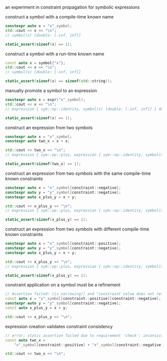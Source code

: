 an experiment in constraint propagation for symbolic expressions

construct a symbol with a compile-time known name
```cpp
constexpr auto x = "x"_symbol;
std::cout << x << "\n";
// symbol(x) [double: [-inf, inf]]

static_assert(sizeof(x) == 1);
```

construct a symbol with a run-time known name
```cpp
const auto x = symbol{"x"};
std::cout << x << "\n";
// symbol(x) [double: [-inf, inf]]

static_assert(sizeof(x) == sizeof(std::string));
```

manually promote a symbol to an expression
```cpp
constexpr auto x = expr("x"_symbol);
std::cout << x << "\n";
// expression { sym::op::identity, symbol(x) [double: [-inf, inf]] } double: [-inf, inf]

static_assert(sizeof(x) == 1);
```

construct an expression from two symbols
```cpp
constexpr auto x = "x"_symbol;
constexpr auto two_x = x + x;

std::cout << two_x << "\n";
// expression { sym::op::plus, expression { sym::op::identity, symbol(x) [double: [-inf, inf]] } double: [-inf, inf], expression { sym::op::identity, symbol(x) [double: [-inf, inf]] } double: [-inf, inf] } double: [-inf, inf]

static_assert(sizeof(two_x) == 1);
```

construct an expression from two symbols with the same compile-time known constraints
```cpp
constexpr auto x = "x"_symbol[constraint::negative];
constexpr auto y = "y"_symbol[constraint::negative];
constexpr auto x_plus_y = x + y;

std::cout << x_plus_y << "\n";
// expression { sym::op::plus, expression { sym::op::identity, symbol(x) [double: [-inf, -4.94066e-324]] } double: [-inf, -4.94066e-324], expression { sym::op::identity, symbol(y) [double: [-inf, -4.94066e-324]] } double: [-inf, -4.94066e-324] } double: [-inf, -4.94066e-324]

static_assert(sizeof(x_plus_y) == 1);
```

construct an expression from two symbols with different compile-time known constraints
```cpp
constexpr auto x = "x"_symbol[constraint::positive];
constexpr auto y = "y"_symbol[constraint::negative];
constexpr auto x_plus_y = x + y;

std::cout << x_plus_y << "\n";
// expression { sym::op::plus, expression { sym::op::identity, symbol(x) [double: [4.94066e-324, inf]] } double: [4.94066e-324, inf], expression { sym::op::identity, symbol(y) [double: [-inf, -4.94066e-324]] } double: [-inf, -4.94066e-324] } double: [-inf, inf]

static_assert(sizeof(x_plus_y) == 1);
```

constraint application on a symbol must be a refinement
```cpp
// Assertion failed: (is_narrowing() and "constraint value does not refine existing constraint on symbol.")
const auto x = "x"_symbol[constraint::positive][constraint::negative];
constexpr auto y = "y"_symbol[constraint::negative];
const auto x_plus_y = x + y;

std::cout << x_plus_y << "\n";
```

expression creation validates constraint consistency
```cpp
// error: static assertion failed due to requirement 'check': inconsistent symbolic constraints within expression
const auto two_x =
    "x"_symbol[constraint::positive] + "x"_symbol[constraint::negative];

std::cout << two_x << "\n";
```
